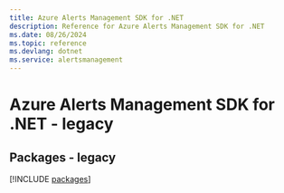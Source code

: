 ```yaml
---
title: Azure Alerts Management SDK for .NET
description: Reference for Azure Alerts Management SDK for .NET
ms.date: 08/26/2024
ms.topic: reference
ms.devlang: dotnet
ms.service: alertsmanagement
---
```

# Azure Alerts Management SDK for .NET - legacy
## Packages - legacy
[!INCLUDE [packages](alerts-management-index.md)]